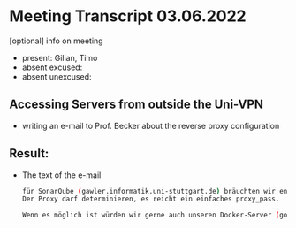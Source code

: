 # Meeting Transcript 03.06.2022

[optional] info on meeting

- present: Gilian, Timo
- absent excused:
- absent unexcused:

## Accessing Servers from outside the Uni-VPN

- writing an e-mail to Prof. Becker about the reverse proxy configuration

## Result:

- The text of the e-mail
    ```sh
    für SonarQube (gawler.informatik.uni-stuttgart.de) bräuchten wir entweder Port 443 HTTPS auf Port 80 HTTP umgeleitet wenn Sie ein Zertifakat bereitstellen, oder wenn wir selbst das Zertifikat erstellen dann Port 443 HTTPS auf Port 443 HTTPS und Port 80 HTTP auf Port 80 HTTP.
    Der Proxy darf determinieren, es reicht ein einfaches proxy_pass.
    
    Wenn es möglich ist würden wir gerne auch unseren Docker-Server (goulburn.informatik.uni-stuttgart.de) von außen erreichbar machen. Hier brauchen wir auch entweder Port 443 HTTPS auf Port 80 HTTP umgeleitet wenn Sie ein Zertifakat bereitstellen, oder wenn wir selbst das Zertifikat erstellen dann Port 443 HTTPS auf Port 443 HTTPS und Port 80 HTTP auf Port 80 HTTP. Zusätlich brauchen wir einen weiteren beliebigen HTTPS Port für den Test-Build auf Port 8080 HTTP wenn Sie ein Zertifikat bereitstellen oder Port 8443 HTTPS wenn wir das Zertifikat selbst erstellen. Hier darf der Proxy nicht terminieren und muss Websockets erlauben.
    ```